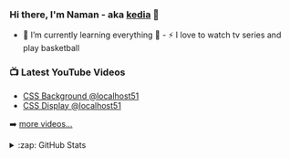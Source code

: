 ﻿### Hi there, I'm Naman - aka [kedia][website] 👋

- 🌱 I’m currently learning everything 🤣 - ⚡ I love to watch tv series and play basketball

### 📺 Latest YouTube Videos
<!-- YOUTUBE:START -->
- [CSS Background @localhost51](https://www.youtube.com/watch?v=21e4o1MMmMw)
- [CSS Display @localhost51](https://www.youtube.com/watch?v=GHdSoRaBVkA)
<!-- YOUTUBE:END -->

➡️ [more videos...](https://www.youtube.com/channel/UCEhFS_aU8FjGD8BPsX1e8yg)
<details>
  <summary>:zap: GitHub Stats</summary>
  <img align="left" alt="codeSTACKr's GitHub Stats" src="https://github-readme-stats.codestackr.vercel.app/api?username=ked27&show_icons=true&hide_border=true" />
</details>

[website]: https://ked27.github.io/Webd/Myprofile/me.html
[twitter]: https://twitter.com/NamanKed
[youtube]: https://www.youtube.com/channel/UCEhFS_aU8FjGD8BPsX1e8yg
[instagram]: https://www.instagram.com/__naman_kedia__/
[linkedin]: https://www.linkedin.com/in/naman-kedia-755557139/
[cssplaylist]: https://www.youtube.com/watch?v=C5h1JY2RhC4&list=PLTVS60rGQ-YR4IYkrTEHv8USRQB2E3b3r

